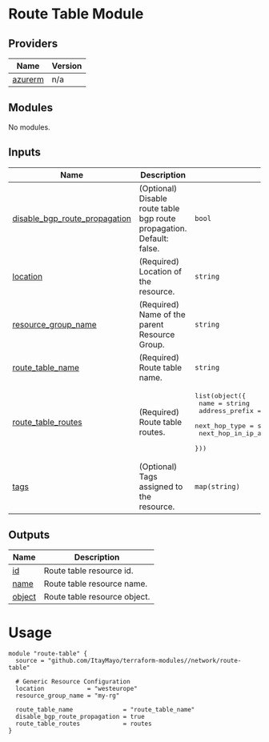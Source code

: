 <!-- BEGIN_TF_DOCS -->
# Route Table Module

## Providers

| Name | Version |
|------|---------|
| <a name="provider_azurerm"></a> [azurerm](#provider\_azurerm) | n/a |

## Modules

No modules.

## Inputs

| Name | Description | Type | Default | Required |
|------|-------------|------|---------|:--------:|
| <a name="input_disable_bgp_route_propagation"></a> [disable\_bgp\_route\_propagation](#input\_disable\_bgp\_route\_propagation) | (Optional) Disable route table bgp route propagation. Default: false. | `bool` | `false` | no |
| <a name="input_location"></a> [location](#input\_location) | (Required) Location of the resource. | `string` | n/a | yes |
| <a name="input_resource_group_name"></a> [resource\_group\_name](#input\_resource\_group\_name) | (Required) Name of the parent Resource Group. | `string` | n/a | yes |
| <a name="input_route_table_name"></a> [route\_table\_name](#input\_route\_table\_name) | (Required) Route table name. | `string` | n/a | yes |
| <a name="input_route_table_routes"></a> [route\_table\_routes](#input\_route\_table\_routes) | (Required) Route table routes. | <pre>list(object({<br>    name                   = string<br>    address_prefix         = string<br>    next_hop_type          = string<br>    next_hop_in_ip_address = optional(string)<br>  }))</pre> | n/a | yes |
| <a name="input_tags"></a> [tags](#input\_tags) | (Optional) Tags assigned to the resource. | `map(string)` | `null` | no |

## Outputs

| Name | Description |
|------|-------------|
| <a name="output_id"></a> [id](#output\_id) | Route table resource id. |
| <a name="output_name"></a> [name](#output\_name) | Route table resource name. |
| <a name="output_object"></a> [object](#output\_object) | Route table resource object. |

# Usage
```
module "route-table" {
  source = "github.com/ItayMayo/terraform-modules//network/route-table"

  # Generic Resource Configuration
  location            = "westeurope"
  resource_group_name = "my-rg"

  route_table_name              = "route_table_name"
  disable_bgp_route_propagation = true
  route_table_routes            = routes
}
```
<!-- END_TF_DOCS -->